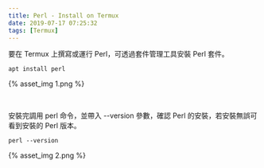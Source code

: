 ```yaml
---
title: Perl - Install on Termux
date: 2019-07-17 07:25:32
tags: [Termux]
---
```


要在 Termux 上撰寫或運行 Perl，可透過套件管理工具安裝 Perl 套件。  

<!-- More -->

    apt install perl

{% asset_img 1.png %}

</br>


安裝完調用 perl 命令，並帶入 --version 參數，確認 Perl 的安裝，若安裝無誤可看到安裝的 Perl 版本。  

    perl --version

{% asset_img 2.png %}
